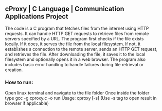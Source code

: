 ## cProxy | C Language | Communication Applications Project
The code is a C program that fetches files from the internet using HTTP requests. It can handle HTTP GET requests to retrieve files from remote servers specified by a URL. The program first checks if the file exists locally. If it does, it serves the file from the local filesystem. If not, it establishes a connection to the remote server, sends an HTTP GET request, and retrieves the file. After downloading the file, it saves it to the local filesystem and optionally opens it in a web browser. The program also includes basic error handling to handle failures during file retrieval or creation.

### How to run:
Open linux terminal and navigate to the file folder
Once inside the folder type gcc -g cproxy.c -o run
Usage: cproxy <URL> [-s] (Use -s tag to open result in browser if applicable)
